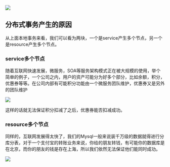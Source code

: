 ![](https://youpaiyun.zongqilive.cn/image/20200916195857.png)





## 分布式事务产生的原因

从上面本地事务来看，我们可以看为两块，一个是service产生多个节点，另一个是resource产生多个节点。

### service多个节点

随着互联网快速发展，微服务，SOA等服务架构模式正在被大规模的使用，举个简单的例子，一个公司之内，用户的资产可能分为好多个部分，比如余额，积分，优惠券等等。在公司内部有可能积分功能由一个微服务团队维护，优惠券又是另外的团队维护 

![](https://ae01.alicdn.com/kf/H924bbf8017e5443987aabc5557c25037Q.jpg)

这样的话就无法保证积分扣减了之后，优惠券能否扣减成功。



### resource多个节点

同样的，互联网发展得太快了，我们的Mysql一般来说装千万级的数据就得进行分库分表，对于一个支付宝的转账业务来说，你给的朋友转钱，有可能你的数据库是在北京，而你的朋友的钱是存在上海，所以我们依然无法保证他们能同时成功。



![](https://ae01.alicdn.com/kf/He03b73c27522487caf93f5e2f9e928caa.png)







